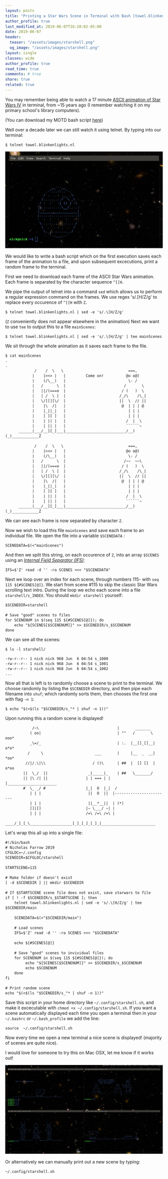 ```yaml
---
layout: posts
title: "Printing a Star Wars Scene in Terminal with Bash [towel.blinkenlights.nl]"
author_profile: true
last_modified_at: 2019-06-07T16:20:02-05:00
date: 2019-06-07
header:
  teaser: "/assets/images/starshell.png"
  og_image: "/assets/images/starshell.png"
layout: single
classes: wide
author_profile: true
read_time: true
comments: # true
share: true
related: true
---
```

You may remember being able to watch a 17 minute [ASCII animation of Star Wars IV](https://www.asciimation.co.nz/) in terminal, from ~15 years ago (I remember watching it on my primary school's library computers).

(You can download my MOTD bash script [here](https://github.com/nickfarrow/plugfiles/blob/master/starshell.sh))

Well over a decade later we can still watch it using telnet. By typing into our terminal:
```shell
$ telnet towel.blinkenlights.nl
```

![StarWars Example](/assets/images/starshell4.png)

We would like to write a bash script which on the first execution saves each frame of the animation to a file, and upon subsequent excecutions, print a random frame to the terminal.

First we need to download each frame of the ASCII Star Wars animation. Each frame is separated by the character sequence `^[[H`.

We pipe the output of telnet into a command `sed` which allows us to perform a regular expression command on the frames. We use  regex 's/.\[H/Z/g' to replace every occurence of `^[[H` with `Z`.
```shell
$ telnet towel.blinkenlights.nl | sed -e 's/.\[H/Z/g'
```
(`Z` conveniently does not appear elsewhere in the animation)
Next we want to use `tee` to output this to a file  `mainScenes`:
```shell
$ telnet towel.blinkenlights.nl | sed -e 's/.\[H/Z/g' | tee mainScenes
```

We sit through the whole animation as it saves each frame to the file.
```shell
$ cat mainScenes
.
.
             /    /  \   \                             ===,              
            |    |><> |   |         Come on!          @o o@)             
            |    (/\__)   |                            \- /              
            |   /      \  |                          /       \            
            |   ||/(===o  |                         / (   )  \           
            |   | /  \ |  |                        /_/\    /\_|          
            |   \/][][\/  |                        ||  \  // ||          
            |    |\  /|   |                         @  | | | @           
            |    |_||_|   |                            | | |             
            |    [ ][ ]   |                            | | |             
            |    | || |   |                           /  |  \            
            |    | || |   |                           ``````~            
      ______|___/__][_]___|___________________________/__)(_)____________Z

             /    /  \   \                             ===,              
            |    |><> |   |                           @o o@)             
            |    (/\__)   |                            \- /              
            |   /      \  |                          /~~  ~~\            
            |   ||/(===o  |                         / (   )  \           
            |   | /  \ |  |                        /_/\    /\_|          
            |   \/][][\/  |                        ||  \  // ||          
            |    |\  /|   |                         @  | | | @           
            |    |_||_|   |                            | | |             
            |    [ ][ ]   |                            | | |             
            |    | || |   |                           /  |  \            
            |    | || |   |                           ``````~            
      ______|___/__][_]___|___________________________/__)(_)____________Z
```
We can see each frame is now separated by character `Z`.

Now we wish to load this file `mainScenes` and save each frame to an individual file. We open the file into a variable `$SCENEDATA` :
```shell
SCENEDATA=$(<"mainScenes")
```
And then we split this string, on each occurence of `Z`, into an array `$SCENES` using an [*Internal Field Separator (IFS)*](https://www.cyberciti.biz/faq/unix-howto-read-line-by-line-from-file/):
```shell
IFS=$'Z' read -d '' -ra SCENES <<< "$SCENEDATA"
```
Next we loop over an index for each scene, through numbers 115- with `seq 115 ${#SCENES[@]}`.  We start from scene #115 to skip the classic Star Wars scrolling text intro. During the loop we echo each scene into a file `starshell/s_INDEX`. You should `mkdir starshell` yourself:
```shell
$SCENEDIR=starshell

# Save "good" scenes to files
for SCENENUM in $(seq 115 ${#SCENES[@]}); do
    echo "${SCENES[$SCENENUM]}" >> $SCENEDIR/s_$SCENENUM    
done
```
We can see all the scenes:
```shell
$ ls -l starshell/
```
```shell
-rw-r--r-- 1 nick nick 968 Jun  6 04:54 s_1000
-rw-r--r-- 1 nick nick 968 Jun  6 04:54 s_1001
-rw-r--r-- 1 nick nick 968 Jun  6 04:54 s_1002
...
```

Now all that is left is to randomly choose a scene to print to the terminal. We choose randomly by listing the `$SCENEDIR` directory, and then pipe each filename into `shuf`; which randomly sorts them, then chooses the first one with flag `-n 1`:

```shell
$ echo "$(<$(ls "$SCENEDIR/s_"* | shuf -n 1))"
```

Upon running this a random scene is displayed!
```shell
            /~\                                   |       _______        
           ( oo|                                  | ""   /       \  ooo*
           _\=/_                                  | :.  |__[]_[]__| o*o*
          /     \                       ___       |     |__  _  __| *oo*
         //|/.\|\\                     / ()\      | ##  |  [] []  | o*oo
        ||  \_/  ||                  _|_____|_    | ##   \_______/       
        || |\ /| ||                 | | === | |   |______________________
        #  \_ _/ #                  |_|  O  |_|  /                       
           | | |                     ||  O  ||  |------------------------
           | | |                     ||__*__||  | (*)                    
           []|[]                    |~ \___/ ~| |                        
           | | |                    /=\ /=\ /=\ |                        
      ____/_]_[_\___________________[_]_[_]_[_]_|________________________
```
Let's wrap this all up into a single file:
```shell
#!/bin/bash
# Nicholas Farrow 2019
CFGLOC=~/.config
SCENEDIR=$CFGLOC/starshell

STARTSCENE=115

# Make folder if doesn't exist
[ -d $SCENEDIR ] || mkdir $SCENEDIR

# If $STARTSCENE scene file does not exist, save starwars to file
if [ ! -f $SCENEDIR/s_$STARTSCENE ]; then
    telnet towel.blinkenlights.nl | sed -e 's/.\[H/Z/g' | tee $SCENEDIR/main

    SCENEDATA=$(<"$SCENEDIR/main")

    # Load scenes
    IFS=$'Z' read -d '' -ra SCENES <<< "$SCENEDATA"

    echo ${#SCENES[@]}

    # Save "good" scenes to invividual files
    for SCENENUM in $(seq 115 ${#SCENES[@]}); do
         echo "${SCENES[$SCENENUM]}" >> $SCENEDIR/s_$SCENENUM
         echo $SCENENUM
    done
fi

# Print random scene
echo "$(<$(ls "$SCENEDIR/s_"* | shuf -n 1))"
```

Save this script in your home directory like `~/.config/starshell.sh`, and make it excecutable with `chmod +x ~/.config/starshell.sh`. If you want a scene automatically displayed each time you open a terminal then in your `~/.bashrc` or  `~/.bash_profile` we add the line:
```shell
source  ~/.config/starshell.sh
```
Now every time we open a new terminal a nice scene is displayed! (majority of scenes are quite nice).

I would love for someone to try this on Mac OSX, let me know if it works out!

![Terminal Examples](/assets/images/starshell2.png)

Or alternatively we can manually print out a new scene by typing:
```shell
~/.config/starshell.sh
```
